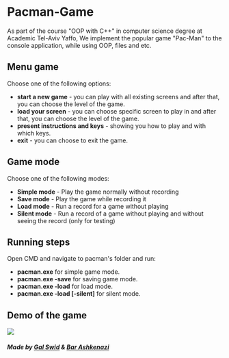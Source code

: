 # Pacman-Game
As part of the course "OOP with C++" in computer science degree at Academic Tel-Aviv Yaffo, 
We implement the popular game "Pac-Man" to the console application, while using OOP, files and etc.

## Menu game
Choose one of the following options:
* **start a new game** - you can play with all existing screens and after that, you can choose the level of the game. 
* **load your screen** - you can choose specific screen to play in and after that, you can choose the level of the game. 
* **present instructions and keys** - showing you how to play and with which keys. 
* **exit** - you can choose to exit the game.

## Game mode
Choose one of the following modes:
* **Simple mode** - Play the game normally without recording
* **Save mode** - Play the game while recording it
* **Load mode** - Run a record for a game without playing
* **Silent mode** - Run a record of a game without playing and without seeing the record (only for testing)

## Running steps
Open CMD and navigate to pacman's folder and run:
 * **pacman.exe** for simple game mode.
 * **pacman.exe -save** for saving game mode.
 * **pacman.exe -load** for load mode.
 * **pacman.exe -load [-silent]** for silent mode.
 
## Demo of the game
![](https://s4.gifyu.com/images/Demo-Pac-Man.gif)

##### Made by [Gal Swid](https://github.com/GalSwid) & [Bar Ashkenazi](https://github.com/barashken)  
